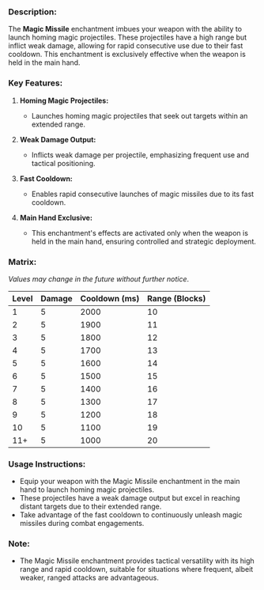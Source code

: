 ### **Description:**

The **Magic Missile** enchantment imbues your weapon with the ability to launch homing magic projectiles. These projectiles have a high range but inflict weak damage, allowing for rapid consecutive use due to their fast cooldown. This enchantment is exclusively effective when the weapon is held in the main hand.

### **Key Features:**

1. **Homing Magic Projectiles:**
    
    - Launches homing magic projectiles that seek out targets within an extended range.
2. **Weak Damage Output:**
    
    - Inflicts weak damage per projectile, emphasizing frequent use and tactical positioning.
3. **Fast Cooldown:**
    
    - Enables rapid consecutive launches of magic missiles due to its fast cooldown.
4. **Main Hand Exclusive:**
    
    - This enchantment's effects are activated only when the weapon is held in the main hand, ensuring controlled and strategic deployment.

### **Matrix:**

_Values may change in the future without further notice_.

|Level|Damage|Cooldown (ms)|Range (Blocks)|
|---|---|---|---|
|1|5|2000|10|
|2|5|1900|11|
|3|5|1800|12|
|4|5|1700|13|
|5|5|1600|14|
|6|5|1500|15|
|7|5|1400|16|
|8|5|1300|17|
|9|5|1200|18|
|10|5|1100|19|
|11+|5|1000|20|

### **Usage Instructions:**

- Equip your weapon with the Magic Missile enchantment in the main hand to launch homing magic projectiles.
- These projectiles have a weak damage output but excel in reaching distant targets due to their extended range.
- Take advantage of the fast cooldown to continuously unleash magic missiles during combat engagements.

### **Note:**

- The Magic Missile enchantment provides tactical versatility with its high range and rapid cooldown, suitable for situations where frequent, albeit weaker, ranged attacks are advantageous.